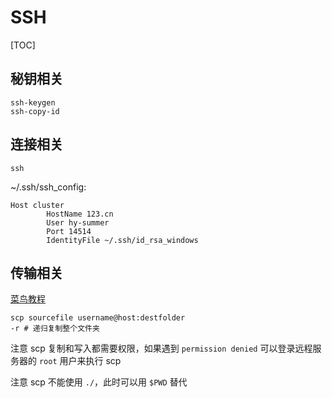 # SSH

[TOC]

## 秘钥相关

```shell
ssh-keygen
ssh-copy-id
```

## 连接相关

```shell
ssh
```

~/.ssh/ssh_config:

```shell
Host cluster
        HostName 123.cn
        User hy-summer
        Port 14514
        IdentityFile ~/.ssh/id_rsa_windows
```

## 传输相关

[菜鸟教程](https://www.runoob.com/linux/linux-comm-scp.html)

```shell
scp sourcefile username@host:destfolder
-r # 递归复制整个文件夹
```

注意 scp 复制和写入都需要权限，如果遇到 `permission denied` 可以登录远程服务器的 `root` 用户来执行 scp

注意 scp 不能使用 `./`，此时可以用 `$PWD` 替代